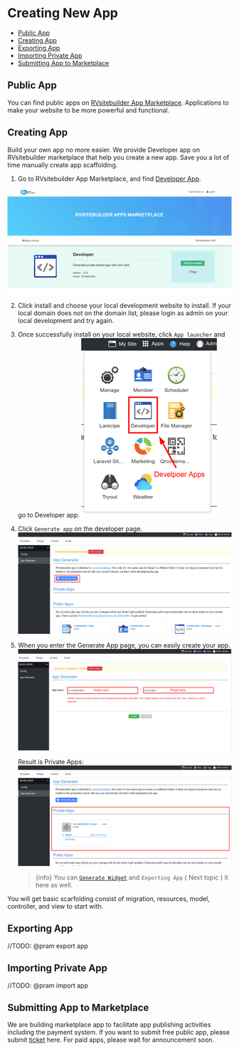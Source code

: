 # Creating New App

- [Public App](#public-app)
- [Creating App](#creating-app)
- [Exporting App](#exporting-app)
- [Importing Private App](#importing-private-app)
- [Submitting App to Marketplace](#submitting-app-to-marketplace)

## Public App

You can find public apps on [RVsitebuilder App Marketplace](https://apps.rvsitebuilder.com/). Applications to make your website to be more powerful and functional.

## Creating App

Build your own app no more easier. We provide Developer app on RVsitebuilder marketplace that help you create a new app. Save you a lot of time manually create app scaffolding.

1. Go to RVsitebuilder App Marketplace, and find [Developer App](https://apps.rvsitebuilder.com/developer).

![RVsitebuilder App Marketplace](images/createnewapp/developerapp-Marketplace.png)

2. Click install and choose your local development website to install. If your local domain does not on the domain list, please login as admin on your local development and try again.

3. Once successfully install on your local website, click `App launcher` and go to Developer app.
   ![App launcher](images/createnewapp/developerapp.png)

4. Click `Generate app` on the developer page.
   ![Generate Apps](images/createnewapp/developerapp-generateapp.png)

5. When you enter the Generate App page, you can easily create your app.
   ![Generate Apps](images/createnewapp/developerapp-generateapp2.png)

   Result is Private Apps:
   ![Generate Apps](images/createnewapp/developerapp-generateapp3.png)

   > {info} You can <a href="rvsitebuilder-widget.md" target="_blank">`Generate Widget`</a> and `Exporting App` ( Next topic ) it here as well.

You will get basic scarfolding consist of migration, resources, model, controller, and view to start with.

## Exporting App

//TODO: @pram export app

## Importing Private App

//TODO: @pram import app

## Submitting App to Marketplace

We are building marketplace app to facilitate app publishing activities including the payment system. If you want to submit free public app, please submit [ticket](https://rvglobalsoft.com/tickets/new&deptId=5) here. For paid apps, please wait for announcement soon.
